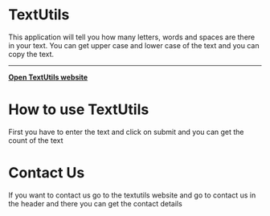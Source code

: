# TextUtils
This application will tell you how many letters, words and spaces are there in your text. You can get upper case and lower case of the text and you can copy the text.
- - -
**[Open TextUtils website](https://muhammedraiyaan2.github.io/TextUtils)**
# How to use TextUtils
First you have to enter the text and click on submit and you can get the count of the text
# Contact Us
If you want to contact us go to the textutils website and go to contact us in the header and there you can get the contact details

